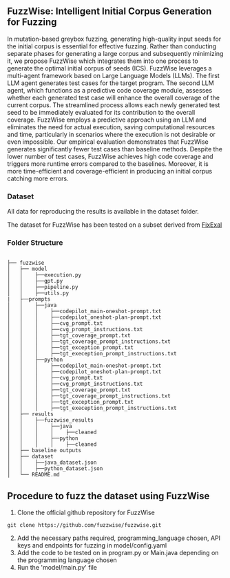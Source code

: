 ## FuzzWise: Intelligent Initial Corpus Generation for Fuzzing

In mutation-based greybox fuzzing, generating high-quality input seeds for the initial corpus is essential for effective fuzzing. Rather than conducting separate phases for generating a large corpus and subsequently minimizing it, we propose FuzzWise which integrates them into one process to generate the optimal initial corpus of seeds (ICS). FuzzWise leverages a multi-agent framework based on Large Language Models (LLMs). The first LLM agent generates test cases for the target program. The second LLM agent, which functions as a predictive code coverage module, assesses whether each generated test case will enhance the overall coverage of the current corpus. The streamlined process allows each newly generated test seed to be immediately evaluated for its contribution to the overall coverage. FuzzWise employs a predictive approach using an
LLM and eliminates the need for actual execution, saving computational resources and time, particularly in scenarios where the execution is not desirable or even impossible. Our empirical evaluation demonstrates that FuzzWise generates significantly fewer test cases than baseline methods. Despite the lower number of test cases, FuzzWise achieves high code coverage and triggers more runtime errors compared to the baselines. Moreover, it is more time-efficient and coverage-efficient in producing an initial corpus catching more errors.

### Dataset
All data for reproducing the results is available in the dataset folder.

The dataset for FuzzWise has been tested on a subset derived from [FixExal](https://arxiv.org/abs/2206.07796)

### Folder Structure 
```

├── fuzzwise
│   ├── model
│   │    ├──execution.py
│   │    ├──gpt.py
│   │    ├──pipeline.py
│   │    ├──utils.py
|   ├──prompts
│   │    ├──java
│   │    │    ├──codepilot_main-oneshot-prompt.txt
│   │    │    ├──codepilot_oneshot-plan-prompt.txt
│   │    │    ├──cvg_prompt.txt
│   │    │    ├──cvg_prompt_instructions.txt
│   │    │    ├──tgt_coverage_prompt.txt
│   │    │    ├──tgt_coverage_prompt_instructions.txt
│   │    │    ├──tgt_exception_prompt.txt
│   │    │    ├──tgt_exeception_prompt_instructions.txt
│   │    ├──python
│   │    │    ├──codepilot_main-oneshot-prompt.txt
│   │    │    ├──codepilot_oneshot-plan-prompt.txt
│   │    │    ├──cvg_prompt.txt
│   │    │    ├──cvg_prompt_instructions.txt
│   │    │    ├──tgt_coverage_prompt.txt
│   │    │    ├──tgt_coverage_prompt_instructions.txt
│   │    │    ├──tgt_exception_prompt.txt
│   │    │    ├──tgt_exeception_prompt_instructions.txt
│   ├── results
│   │    ├──fuzzwise_results
│   │    │    ├──java
│   │    │    │    ├──cleaned
│   │    │    ├──python
│   │    │    │    ├──cleaned
│   ├── baseline outputs
│   ├── dataset
│   │    ├──java_dataset.json
│   │    ├──python_dataset.json
│   └── README.md
```

## Procedure to fuzz the dataset using FuzzWise

1. Clone the official github repository for FuzzWise
```
git clone https://github.com/fuzzwise/fuzzwise.git
```
2. Add the necessary paths required, programming_language chosen, API keys and endpoints for fuzzing in model/config.yaml
3. Add the code to be tested on in program.py or Main.java depending on the programming language chosen
4. Run the 'model/main.py' file 



